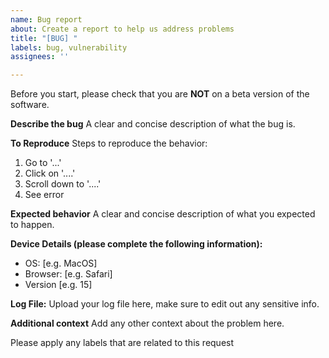 ```yaml
---
name: Bug report
about: Create a report to help us address problems
title: "[BUG] "
labels: bug, vulnerability
assignees: ''

---
```


Before you start, please check that you are **NOT** on a beta version of the software.

**Describe the bug**
A clear and concise description of what the bug is.

**To Reproduce**
Steps to reproduce the behavior:
1. Go to '...'
2. Click on '....'
3. Scroll down to '....'
4. See error

**Expected behavior**
A clear and concise description of what you expected to happen.

**Device Details (please complete the following information):**
 - OS: [e.g. MacOS]
 - Browser: [e.g. Safari]
 - Version [e.g. 15]

**Log File:**
Upload your log file here, make sure to edit out any sensitive info.

**Additional context**
Add any other context about the problem here.

Please apply any labels that are related to this request
